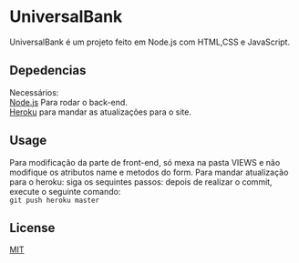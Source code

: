 # UniversalBank

UniversalBank é um projeto feito em Node.js com HTML,CSS e JavaScript.

## Depedencias

Necessários:  
[Node.js](https://nodejs.org/en/) Para rodar o back-end.  
[Heroku](https://devcenter.heroku.com/articles/heroku-cli#download-and-install) para mandar as atualizações para o site.

## Usage

Para modificação da parte de front-end, só mexa na pasta VIEWS e não modifique os atributos name e metodos do form.
Para mandar atualização para o heroku: siga os sequintes passos: depois de realizar o commit, execute o seguinte comando:   
`git push heroku master`

## License
[MIT](https://choosealicense.com/licenses/mit/)

